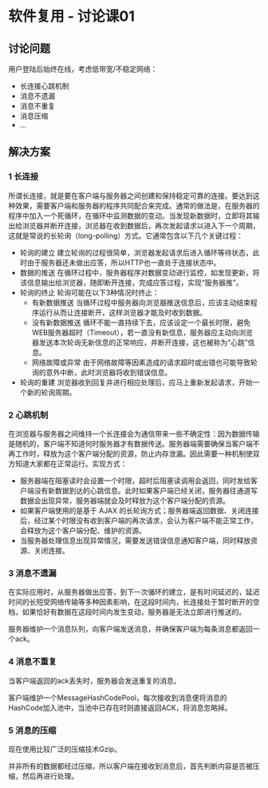 # 软件复用 - 讨论课01

## 讨论问题

用户登陆后始终在线，考虑低带宽/不稳定网络：

 - 长连接心跳机制
 - 消息不遗漏
 - 消息不重复
 - 消息压缩
 - ...

## 解决方案

### **1** 长连接

所谓长连接，就是要在客户端与服务器之间创建和保持稳定可靠的连接。要达到这种效果，需要客户端和服务器的程序共同配合来完成。通常的做法是，在服务器的程序中加入一个死循环，在循环中监测数据的变动。当发现新数据时，立即将其输出给浏览器并断开连接，浏览器在收到数据后，再次发起请求以进入下一个周期，这就是常说的长轮询（long-polling）方式。它通常包含以下几个关键过程：

- 轮询的建立
建立轮询的过程很简单，浏览器发起请求后进入循环等待状态，此时由于服务器还未做出应答，所以HTTP也一直处于连接状态中。
- 数据的推送
在循环过程中，服务器程序对数据变动进行监控，如发现更新，将该信息输出给浏览器，随即断开连接，完成应答过程，实现“服务器推”。 
- 轮询的终止
轮询可能在以下3种情况时终止： 
    - 有新数据推送
    当循环过程中服务器向浏览器推送信息后，应该主动结束程序运行从而让连接断开，这样浏览器才能及时收到数据。 
    - 没有新数据推送
    循环不能一直持续下去，应该设定一个最长时限，避免WEB服务器超时（Timeout），若一直没有新信息，服务器应主动向浏览器发送本次轮询无新信息的正常响应，并断开连接，这也被称为“心跳”信息。
    - 网络故障或异常
    由于网络故障等因素造成的请求超时或出错也可能导致轮询的意外中断，此时浏览器将收到错误信息。 
- 轮询的重建
浏览器收到回复并进行相应处理后，应马上重新发起请求，开始一个新的轮询周期。

### **2** 心跳机制

在浏览器与服务器之间维持一个长连接会为通信带来一些不确定性：因为数据传输是随机的，客户端不知道何时服务器才有数据传送。服务器端需要确保当客户端不再工作时，释放为这个客户端分配的资源，防止内存泄漏。因此需要一种机制使双方知道大家都在正常运行。实现方式：

- 服务器端在阻塞读时会设置一个时限，超时后阻塞读调用会返回，同时发给客户端没有新数据到达的心跳信息。此时如果客户端已经关闭，服务器往通道写数据会出现异常，服务器端就会及时释放为这个客户端分配的资源。
- 如果客户端使用的是基于 AJAX 的长轮询方式；服务器端返回数据、关闭连接后，经过某个时限没有收到客户端的再次请求，会认为客户端不能正常工作，会释放为这个客户端分配、维护的资源。
- 当服务器处理信息出现异常情况，需要发送错误信息通知客户端，同时释放资源、关闭连接。

### **3** 消息不遗漏

在实际应用时，从服务器做出应答，到下一次循环的建立，是有时间延迟的，延迟时间的长短受网络传输等多种因素影响，在这段时间内，长连接处于暂时断开的空档，如果恰好有数据在这段时间内发生变动，服务器是无法立即进行推送的。

服务器维护一个消息队列，向客户端发送消息，并确保客户端为每条消息都返回一个ack。

### **4** 消息不重复

当客户端返回的ack丢失时，服务器会发送重复的消息。

客户端维护一个MessageHashCodePool，每次接收到消息便将消息的HashCode加入池中，当池中已存在时则直接返回ACK，将消息忽略掉。

### **5** 消息的压缩

现在使用比较广泛的压缩技术Gzip。

并非所有的数据都经过压缩，所以客户端在接收到消息后，首先判断内容是否被压缩，然后再进行处理。
